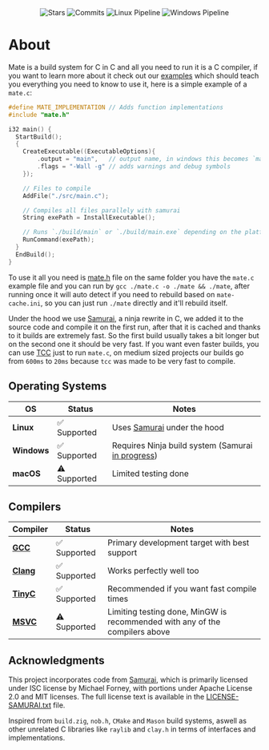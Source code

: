 <div align="center">
  <img src="https://img.shields.io/github/stars/TomasBorquez/mate.h?style=flat&color=blue&label=Stars" alt="Stars">
  <img src="https://img.shields.io/github/commit-activity/t/TomasBorquez/mate.h?style=flat&color=blue&label=Total%20Commits" alt="Commits">
  <img src="https://img.shields.io/github/actions/workflow/status/TomasBorquez/mate.h/run-tests-linux.yml?style=flat&label=Linux%20Pipeline" alt="Linux Pipeline">
  <img src="https://img.shields.io/github/actions/workflow/status/TomasBorquez/mate.h/run-tests-windows.yml?style=flat&label=Windows%20Pipeline" alt="Windows Pipeline">
</div>

# About
Mate is a build system for C in C and all you need to run it is a C compiler, if you want to learn more about it check out our [examples](./examples) which should
teach you everything you need to know to use it, here is a simple example of a `mate.c`:

```c 
#define MATE_IMPLEMENTATION // Adds function implementations 
#include "mate.h"

i32 main() {
  StartBuild();
  {
    CreateExecutable((ExecutableOptions){
        .output = "main",   // output name, in windows this becomes `main.exe` automatically
        .flags = "-Wall -g" // adds warnings and debug symbols
    });

    // Files to compile
    AddFile("./src/main.c");

    // Compiles all files parallely with samurai
    String exePath = InstallExecutable();

    // Runs `./build/main` or `./build/main.exe` depending on the platform
    RunCommand(exePath);
  }
  EndBuild();
}
```

To use it all you need is [mate.h](./mate.h) file on the same folder you have the `mate.c` example file and you can run by `gcc ./mate.c -o ./mate && ./mate`, after running once
it will auto detect if you need to rebuild based on `mate-cache.ini`, so you can just run `./mate` directly and it'll rebuild itself.

Under the hood we use [Samurai](https://github.com/michaelforney/samurai), a ninja rewrite in C, we added it to the source code and compile it on the first run, after that
it is cached and thanks to it builds are extremely fast. So the first build usually takes a bit longer but on the second one it should be very fast. If you want even faster 
builds, you can use [TCC](https://bellard.org/tcc/) just to run `mate.c`, on medium sized projects our builds go from `600ms` to `20ms` because `tcc` was made to be very fast
to compile.

## Operating Systems
| OS | Status | Notes |
|---|---|---|
| **Linux** | ✅ Supported | Uses [Samurai](https://github.com/michaelforney/samurai) under the hood |
| **Windows** | ✅ Supported | Requires Ninja build system (Samurai [in progress](https://github.com/TomasBorquez/mate.h/issues/2)) |
| **macOS** | ⚠️ Supported | Limited testing done |

## Compilers
| Compiler | Status | Notes |
|---|---|---|
| [**GCC**](https://gcc.gnu.org/) | ✅ Supported | Primary development target with best support |
| [**Clang**](https://releases.llvm.org/) | ✅ Supported | Works perfectly well too |
| [**TinyC**](https://bellard.org/tcc/) | ✅ Supported | Recommended if you want fast compile times |
| [**MSVC**](https://visualstudio.microsoft.com/vs/features/cplusplus/) | ⚠️ Supported | Limiting testing done, MinGW is recommended with any of the compilers above |

## Acknowledgments
This project incorporates code from [Samurai](https://github.com/michaelforney/samurai), which is primarily licensed under ISC license by Michael Forney, 
with portions under Apache License 2.0 and MIT licenses. The full license text is available in the [LICENSE-SAMURAI.txt](./LICENSE-SAMURAI.txt) file.

Inspired from `build.zig`, `nob.h`, `CMake` and `Mason` build systems, aswell as other unrelated C libraries like `raylib` and `clay.h` in terms of interfaces and implementations.
